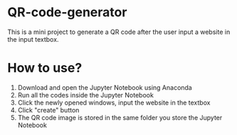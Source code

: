 # QR-code-generator
This is a mini project to generate a QR code after the user input a website in the input textbox.


# How to use?
1. Download and open the Jupyter Notebook using Anaconda
2. Run all the codes inside the Jupyter Notebook
3. Click the newly opened windows, input the website in the textbox
4. Click "create" button
5. The QR code image is stored in the same folder you store the Jupyter Notebook

